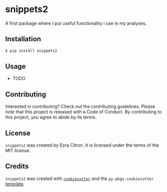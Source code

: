 # snippets2

A first package where I put useful functionality i use in my analyses.

## Installation

```bash
$ pip install snippets2
```

## Usage

- TODO

## Contributing

Interested in contributing? Check out the contributing guidelines. Please note that this project is released with a Code of Conduct. By contributing to this project, you agree to abide by its terms.

## License

`snippets2` was created by Ezra Citron. It is licensed under the terms of the MIT license.

## Credits

`snippets2` was created with [`cookiecutter`](https://cookiecutter.readthedocs.io/en/latest/) and the `py-pkgs-cookiecutter` [template](https://github.com/py-pkgs/py-pkgs-cookiecutter).
